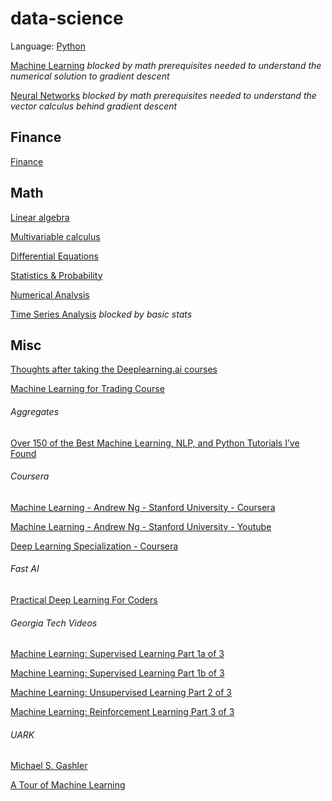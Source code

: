 # data-science

Language: [Python](https://github.com/mobilege/data-science/blob/master/python.md)
 
[Machine Learning](https://github.com/mobilege/data-science/blob/master/machine-learning.md) *blocked by math prerequisites needed to understand the numerical solution to gradient descent*

[Neural Networks](https://github.com/mobilege/data-science/blob/master/neural-networks.md) *blocked by math prerequisites needed to understand the vector calculus behind gradient descent*

## Finance

[Finance](https://github.com/mobilege/data-science/blob/master/finance.md) 

## Math

[Linear algebra](https://github.com/mobilege/data-science/blob/master/linear-algebra.md)

[Multivariable calculus](https://github.com/mobilege/data-science/blob/master/multivariable-calculus.md)

[Differential Equations]()

[Statistics & Probability]()

[Numerical Analysis]()

[Time Series Analysis](https://github.com/mobilege/data-science/blob/master/time-series-analysis.md) *blocked by basic stats*

## Misc

[Thoughts after taking the Deeplearning.ai courses](https://towardsdatascience.com/thoughts-after-taking-the-deeplearning-ai-courses-8568f132153)

[Machine Learning for Trading Course](http://quantsoftware.gatech.edu/Machine_Learning_for_Trading_Course)

###### Aggregates

[Over 150 of the Best Machine Learning, NLP, and Python Tutorials I’ve Found](https://unsupervisedmethods.com/over-150-of-the-best-machine-learning-nlp-and-python-tutorials-ive-found-ffce2939bd78)

###### Coursera

[Machine Learning - Andrew Ng - Stanford University - Coursera](https://www.coursera.org/learn/machine-learning/home/welcome)

[Machine Learning - Andrew Ng - Stanford University - Youtube](https://www.youtube.com/playlist?list=PLLssT5z_DsK-h9vYZkQkYNWcItqhlRJLN)

[Deep Learning Specialization - Coursera](https://www.coursera.org/specializations/deep-learning)

###### Fast AI

[Practical Deep Learning For Coders](http://course.fast.ai/index.html)

###### Georgia Tech Videos

[Machine Learning: Supervised Learning Part 1a of 3](https://www.youtube.com/playlist?list=PLAwxTw4SYaPl0N6-e1GvyLp5-MUMUjOKo)

[Machine Learning: Supervised Learning Part 1b of 3](https://www.youtube.com/playlist?list=PLAwxTw4SYaPlkESDcHD-0oqVx5sAIgz7O)

[Machine Learning: Unsupervised Learning Part 2 of 3](https://www.youtube.com/playlist?list=PLAwxTw4SYaPmaHhu-Lz3mhLSj-YH-JnG7)

[Machine Learning: Reinforcement Learning Part 3 of 3](https://www.youtube.com/playlist?list=PLAwxTw4SYaPnidDwo9e2c7ixIsu_pdSNp)

###### UARK

[Michael S. Gashler](http://csce.uark.edu/~mgashler/)

[A Tour of Machine Learning](http://csce.uark.edu/~mgashler/lab/ml.pdf)
